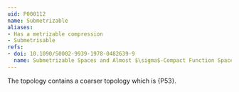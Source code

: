 ```yaml
---
uid: P000112
name: Submetrizable
aliases:
- Has a metrizable compression
- Submetrisable
refs:
- doi: 10.1090/S0002-9939-1978-0482639-9
  name: Submetrizable Spaces and Almost $\sigma$-Compact Function Spaces
---
```


The topology contains a coarser topology which is {P53}.
